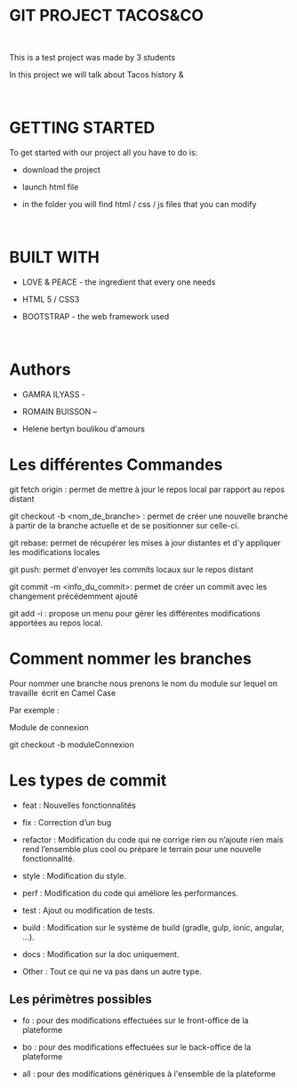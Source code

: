 # GIT PROJECT TACOS&CO 

  

This is a test project was made by 3 students  

In this project we will talk about Tacos history &  

  

# GETTING STARTED 

To get started with our project all you have to do is:   

+ download the project  

+ launch html file  

+ in the folder you will find html / css / js files that you can modify  

  

# BUILT WITH 

- LOVE & PEACE - the ingredient that every one needs 

- HTML 5 / CSS3  

- BOOTSTRAP - the web framework used 

  

# Authors 

- GAMRA ILYASS -  

- ROMAIN BUISSON –  

- Helene bertyn boulikou d'amours 

 

# Les différentes Commandes 

git fetch origin : permet de mettre à jour le repos local par rapport au repos distant 

git checkout -b <nom_de_branche> : permet de créer une nouvelle branche à partir de la branche actuelle et de se positionner sur celle-ci. 

git rebase: permet de récupérer les mises à jour distantes et d'y appliquer les modifications locales 

git push: permet d'envoyer les commits locaux sur le repos distant 

git commit -m <info_du_commit>: permet de créer un commit avec les changement précédemment ajouté 

git add -i : propose un menu pour gérer les différentes modifications apportées au repos local. 

 

# Comment nommer les branches 

Pour nommer une branche nous prenons le nom du module sur lequel on travaille  écrit en Camel Case  

Par exemple :  

Module de connexion   

git checkout -b moduleConnexion  

 

# Les types de commit  

- feat : Nouvelles fonctionnalités 

- fix : Correction d’un bug 

- refactor : Modification du code qui ne corrige rien ou n’ajoute rien mais rend l’ensemble plus cool ou prépare le terrain pour une nouvelle fonctionnalité. 

- style : Modification du style. 

- perf : Modification du code qui améliore les performances. 

- test : Ajout ou modification de tests. 

- build : Modification sur le système de build (gradle, gulp, ionic, angular, ...). 

- docs : Modification sur la doc uniquement. 

- Other : Tout ce qui ne va pas dans un autre type. 

## Les périmètres possibles 

- fo : pour des modifications effectuées sur le front-office de la plateforme 

- bo : pour des modifications effectuées sur le back-office de la plateforme 

- all : pour des modifications génériques à l'ensemble de la plateforme 
  